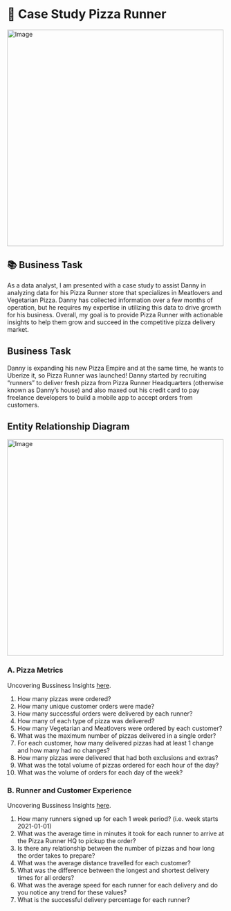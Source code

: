 

# 🍧 Case Study Pizza Runner

<img src = "https://user-images.githubusercontent.com/51711008/234846881-e3315819-c766-4925-88ec-c40f10104e5d.png" alt ="Image" width ="500" height ="500">



## 📚 Business Task

As a data analyst, I am presented with a case study to assist Danny in analyzing data for his  Pizza Runner store that specializes in Meatlovers and  Vegetarian Pizza. Danny has collected information over a few months of operation, but he requires my expertise in utilizing this data to drive growth for his business. Overall, my goal is to provide Pizza Runner with actionable insights to help them grow and succeed in the competitive pizza delivery market. 


## Business Task

Danny is expanding his new Pizza Empire and at the same time, he wants to Uberize it, so Pizza Runner was launched!
Danny started by recruiting “runners” to deliver fresh pizza from Pizza Runner Headquarters (otherwise known as Danny’s house) and also maxed out his credit card to pay freelance developers to build a mobile app to accept orders from customers.

## Entity Relationship Diagram
 <img src = "https://user-images.githubusercontent.com/51711008/234847456-f5c71f7a-28f5-4dc3-b64e-27208904436b.png" alt ="Image" width="500" height ="500">
 


### A. Pizza Metrics

Uncovering Bussiness Insights [here](https://github.com/iamismaill/Serious-SQL/blob/main/8%20Week%20SQL%20Challenge/Case%20Pizza%20runner/Pizza_Metrics.md).

1. How many pizzas were ordered?
2. How many unique customer orders were made?
3. How many successful orders were delivered by each runner?
4. How many of each type of pizza was delivered?
5. How many Vegetarian and Meatlovers were ordered by each customer?
6. What was the maximum number of pizzas delivered in a single order?
7. For each customer, how many delivered pizzas had at least 1 change and how many had no changes?
8. How many pizzas were delivered that had both exclusions and extras?
9. What was the total volume of pizzas ordered for each hour of the day?
10. What was the volume of orders for each day of the week?

### B. Runner and Customer Experience

Uncovering Bussiness Insights [here](https://github.com/iamismaill/Serious-SQL/blob/main/8%20Week%20SQL%20Challenge/Case%20Pizza%20runner/Runner%20and%20Customer%20Experience.md).

1. How many runners signed up for each 1 week period? (i.e. week starts 2021-01-01)
2. What was the average time in minutes it took for each runner to arrive at the Pizza Runner HQ to pickup the order?
3. Is there any relationship between the number of pizzas and how long the order takes to prepare?
4. What was the average distance travelled for each customer?
5. What was the difference between the longest and shortest delivery times for all orders?
6. What was the average speed for each runner for each delivery and do you notice any trend for these values?
7. What is the successful delivery percentage for each runner?
